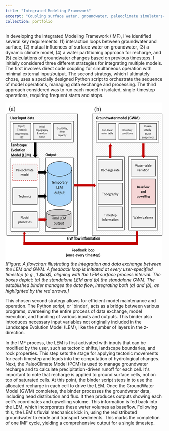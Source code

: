 ```yaml
---
title: "Integrated Modeling Framework"
excerpt: "Coupling surface water, groundwater, paleoclimate simulators<br/><img src='/images/fig2.png' width='300' height='300'>"
collection: portfolio
---
```


In developing the Integrated Modeling Framework (IMF), I've identified several key requirements: (1) interaction loops between groundwater and surface, (2) mutual influences of surface water on groundwater, (3) a dynamic climate model, (4) a water partitioning approach for recharge, and (5) calculations of groundwater changes based on previous timesteps. I initially considered three different strategies for integrating multiple models. The first involves direct code coupling for simultaneous operation with minimal external input/output. The second strategy, which I ultimately chose, uses a specially designed Python script to orchestrate the sequence of model operations, managing data exchange and processing. The third approach considered was to run each model in isolated, single-timestep operations, requiring frequent starts and stops.

<img src='/images/fig2.png' width='500' height='500'>
<i>[Figure: A flowchart illustrating the integration and data exchange between the LEM and GWM. A feedback loop is initiated at every user-specified timestep (e.g., 1 $ka$), aligning with the LEM surface process interval. The boxes depict: (a) the standalone LEM and (b) the standalone GWM. The established binder manages the data flow, integrating both (a) and (b), as highlighted by the red arrows.]</i>

This chosen second strategy allows for efficient model maintenance and operation. The Python script, or 'binder', acts as a bridge between various programs, overseeing the entire process of data exchange, model execution, and handling of various inputs and outputs. This binder also introduces necessary input variables not originally included in the Landscape Evolution Model (LEM), like the number of layers in the z-direction.

In the IMF process, the LEM is first activated with inputs that can be modified by the user, such as tectonic shifts, landscape boundaries, and rock properties. This step sets the stage for applying tectonic movements for each timestep and leads into the computation of hydrological changes. Next, the PaleoClimate Model (PCM) is used to manage groundwater recharge and to calculate precipitation-driven runoff for each cell. It's important to note that recharge is applied to ground surface cells, not on top of saturated cells. At this point, the binder script steps in to use the allocated recharge in each cell to drive the LEM. Once the GroundWater Model (GWM) completes, the binder processes the groundwater data, including head distribution and flux. It then produces outputs showing each cell's coordinates and upwelling volume. This information is fed back into the LEM, which incorporates these water volumes as baseflow. Following this, the LEM's fluvial mechanics kick in, using the redistributed groundwater to erode and transport sediments. This marks the completion of one IMF cycle, yielding a comprehensive output for a single timestep.
